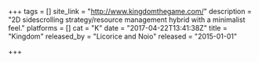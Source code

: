 +++
tags = []
site_link = "http://www.kingdomthegame.com/"
description = "2D sidescrolling strategy/resource management hybrid with a minimalist feel."
platforms = []
cat = "K"
date = "2017-04-22T13:41:38Z"
title = "Kingdom"
released_by = "Licorice and Noio"
released = "2015-01-01"

+++

